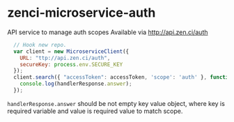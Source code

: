 # zenci-microservice-auth
API service to manage auth scopes
Available via http://api.zen.ci/auth
```js
  // Hook new repo.
  var client = new MicroserviceClient({
    URL: "ttp://api.zen.ci/auth",
    secureKey: process.env.SECURE_KEY
  });  
  client.search({ "accessToken": accessToken, 'scope': 'auth' }, function(err, handlerResponse){
    console.log(handlerResponse.answer);
  });
```

`handlerResponse.answer` should be not empty key value object, where key is required variable and value is required value to match scope.
